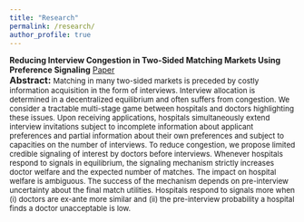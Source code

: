 ```yaml
---
title: "Research"
permalink: /research/
author_profile: true
---
```


**Reducing Interview Congestion in Two-Sided Matching Markets Using Preference Signaling** [Paper](files/interviews_congestion_signaling.pdf) <br>
<font size="3">**Abstract:**</font> <font size="2.75">Matching in many two-sided markets is preceded by costly information acquisition in the form of interviews. Interview allocation is determined in a decentralized equilibrium and often suffers from congestion. We consider a tractable multi-stage game between hospitals and doctors highlighting these issues. Upon receiving applications, hospitals simultaneously extend interview invitations subject to incomplete information about applicant preferences and partial information about their own preferences and subject to capacities on the number of interviews. To reduce congestion, we propose limited credible signaling of interest by doctors before interviews. Whenever hospitals respond to signals in equilibrium, the signaling mechanism strictly increases doctor welfare and the expected number of matches. The impact on hospital welfare is ambiguous. The success of the mechanism depends on pre-interview uncertainty about the final match utilities. Hospitals respond to signals more when (i) doctors are ex-ante more similar and (ii) the pre-interview probability a hospital finds a doctor unacceptable is low.</font>